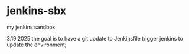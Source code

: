 # jenkins-sbx
my jenkins sandbox

3.19.2025
the goal is to have a git update to Jenkinsfile trigger jenkins to update the environment;

